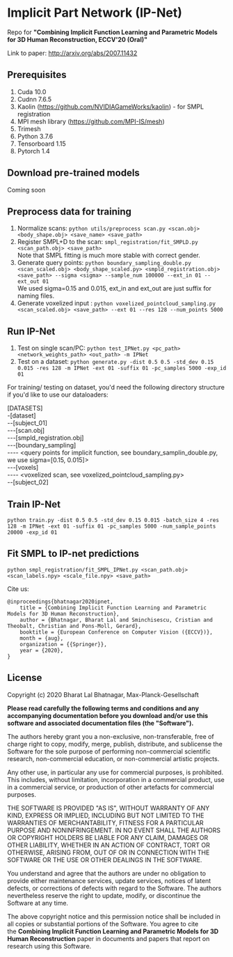 # Implicit Part Network (IP-Net)
Repo for **"Combining Implicit Function Learning and Parametric Models for 3D Human Reconstruction, ECCV'20 (Oral)"**

Link to paper: http://arxiv.org/abs/2007.11432

## Prerequisites
1. Cuda 10.0
2. Cudnn 7.6.5
3. Kaolin (https://github.com/NVIDIAGameWorks/kaolin) - for SMPL registration
4. MPI mesh library (https://github.com/MPI-IS/mesh)
5. Trimesh
6. Python 3.7.6
7. Tensorboard 1.15
8. Pytorch 1.4

## Download pre-trained models
Coming soon

## Preprocess data for training
1. Normalize scans: `python utils/preprocess scan.py <scan.obj> <body_shape.obj> <save_name> <save_path>`
2. Register SMPL+D to the  scan: `smpl_registration/fit_SMPLD.py <scan_path.obj> <save_path>`\
Note that SMPL fitting is much more stable with correct gender.
3. Generate query points: `python boundary_sampling_double.py <scan_scaled.obj> <body_shape_scaled.py> <smpld_registration.obj> <save_path> --sigma <sigma> --sample_num 100000 --ext_in 01 --ext_out 01`\
We used sigma=0.15 and 0.015, ext_in and ext_out are just suffix for naming files.
4. Generate voxelized input : `python voxelized_pointcloud_sampling.py <scan_scaled.obj> <save_path> --ext 01 --res 128 --num_points 5000`

## Run IP-Net
1. Test on single scan/PC: `python test_IPNet.py <pc_path> <network_weights_path> <out_path> -m IPNet`
2. Test on a dataset: `python generate.py -dist 0.5 0.5 -std_dev 0.15 0.015 -res 128 -m IPNet -ext 01 -suffix 01 -pc_samples 5000 -exp_id 01`

For training/ testing on dataset, you'd need the following directory structure if you'd like to use our dataloaders:

[DATASETS]\
-[dataset]\
--[subject_01]\
---[scan.obj]\
---[smpld_registration.obj]\
---[boundary_sampling]\
---- <query points for implicit function, see boundary_samplin_double.py, we use sigma=[0.15, 0.015]>\
---[voxels]\
---- <voxelized scan, see voxelized_pointcloud_sampling.py>\
--[subject_02]

## Train IP-Net
`python train.py -dist 0.5 0.5 -std_dev 0.15 0.015 -batch_size 4 -res 128 -m IPNet -ext 01 -suffix 01 -pc_samples 5000 -num_sample_points 20000 -exp_id 01`

## Fit SMPL to IP-net predictions
`python smpl_registration/fit_SMPL_IPNet.py <scan_path.obj> <scan_labels.npy> <scale_file.npy> <save_path>`

Cite us:
```
@inproceedings{bhatnagar2020ipnet,
    title = {Combining Implicit Function Learning and Parametric Models for 3D Human Reconstruction},
    author = {Bhatnagar, Bharat Lal and Sminchisescu, Cristian and Theobalt, Christian and Pons-Moll, Gerard},
    booktitle = {European Conference on Computer Vision ({ECCV})},
    month = {aug},
    organization = {{Springer}},
    year = {2020},
}
```

## License

Copyright (c) 2020 Bharat Lal Bhatnagar, Max-Planck-Gesellschaft

**Please read carefully the following terms and conditions and any accompanying documentation before you download and/or use this software and associated documentation files (the "Software").**

The authors hereby grant you a non-exclusive, non-transferable, free of charge right to copy, modify, merge, publish, distribute, and sublicense the Software for the sole purpose of performing non-commercial scientific research, non-commercial education, or non-commercial artistic projects.

Any other use, in particular any use for commercial purposes, is prohibited. This includes, without limitation, incorporation in a commercial product, use in a commercial service, or production of other artefacts for commercial purposes.

THE SOFTWARE IS PROVIDED "AS IS", WITHOUT WARRANTY OF ANY KIND, EXPRESS OR IMPLIED, INCLUDING BUT NOT LIMITED TO THE WARRANTIES OF MERCHANTABILITY, FITNESS FOR A PARTICULAR PURPOSE AND NONINFRINGEMENT. IN NO EVENT SHALL THE AUTHORS OR COPYRIGHT HOLDERS BE LIABLE FOR ANY CLAIM, DAMAGES OR OTHER LIABILITY, WHETHER IN AN ACTION OF CONTRACT, TORT OR OTHERWISE, ARISING FROM, OUT OF OR IN CONNECTION WITH THE SOFTWARE OR THE USE OR OTHER DEALINGS IN THE SOFTWARE.

You understand and agree that the authors are under no obligation to provide either maintenance services, update services, notices of latent defects, or corrections of defects with regard to the Software. The authors nevertheless reserve the right to update, modify, or discontinue the Software at any time.

The above copyright notice and this permission notice shall be included in all copies or substantial portions of the Software. You agree to cite the **Combining Implicit Function Learning and Parametric Models for 3D Human Reconstruction** paper in documents and papers that report on research using this Software.